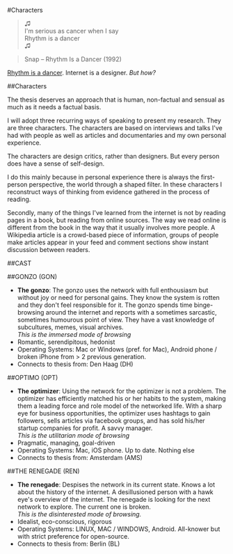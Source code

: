#Characters

>♫  
I'm serious as cancer when I say  
Rhythm is a dancer  
♫

>Snap – Rhythm Is a Dancer (1992)

[Rhythm is a dancer](https://youtu.be/WMPM1q_Uyxc). Internet is a designer. _But how?_

##Characters

The thesis deserves an approach that is human, non-factual and sensual as much as it needs a factual basis.  

I will adopt three recurring ways of speaking to present my research. They are three characters. The characters are based on interviews and talks I've had with people as well as articles and documentaries and my own personal experience.

The characters are design critics, rather than designers. But every person does have a sense of self-design.

I do this mainly because in personal experience there is always the first-person perspective, the world through a shaped filter. In these characters I reconstruct ways of thinking from evidence gathered in the process of reading. 

Secondly, many of the things I've learned from the internet is not by reading pages in a book, but reading from online sources. The way we read online is different from the book in the way that it usually involves more people. A Wikipedia article is a crowd-based piece of information, groups of people make articles appear in your feed and comment sections show instant discussion between readers.

##CAST

##GONZO (GON)

- **The gonzo**: The gonzo uses the network with full enthousiasm but without joy or need for personal gains. They know the system is rotten and they don't feel responsible for it. The gonzo spends time binge-browsing around the internet and reports with a sometimes sarcastic, sometimes humourous point of view. They have a vast knowledge of subcultures, memes, visual archives.   
_This is the immersed mode of browsing_
- Romantic, serendipitous, hedonist
- Operating Systems: Mac or Windows (pref. for Mac), Android phone / broken iPhone from > 2 previous generation.
- Connects to thesis from: Den Haag (DH)  

##OPTIMO (OPT)
- **The optimizer**: Using the network for the optimizer is not a problem. The optimizer has efficiently matched his or her habits to the system, making them a leading force and role model of the networked life. With a sharp eye for business opportunities, the optimizer uses hashtags to gain followers, sells articles via facebook groups, and has sold his/her startup companies for profit. A savvy manager.  
_This is the utilitarian mode of browsing_ 
- Pragmatic, managing, goal-driven
- Operating Systems: Mac, iOS phone. Up to date. Nothing else
- Connects to thesis from: Amsterdam (AMS)  

##THE RENEGADE (REN)
- **The renegade**: Despises the network in its current state. Knows a lot about the history of the internet. A desillusioned person with a hawk eye's overview of the internet. The renegade is looking for the next network to explore. The current one is broken.  
_This is the disinterested mode of browsing._
- Idealist, eco-conscious, rigorous   
- Operating Systems: LINUX, MAC / WINDOWS, Android. All-knower but with strict preference for open-source.  
- Connects to thesis from: Berlin (BL)   